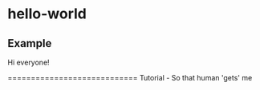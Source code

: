 # hello-world
Example
---------------------------
Hi everyone!

============================
Tutorial - So that human 'gets' me
